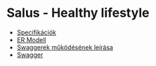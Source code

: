# Salus - Healthy lifestyle

- [Specifikációk](https://github.com/14A-C-Salus/Others/blob/main/docs/spec.md)
- [ER Modell](https://github.com/14A-C-Salus/Others/blob/main/docs/ER.md)
- [Swaggerek működésének leírása](https://github.com/14A-C-Salus/Others/blob/main/docs/swagger.md)
- [Swagger](http://anoblade-001-site1.atempurl.com/swagger/index.html)
